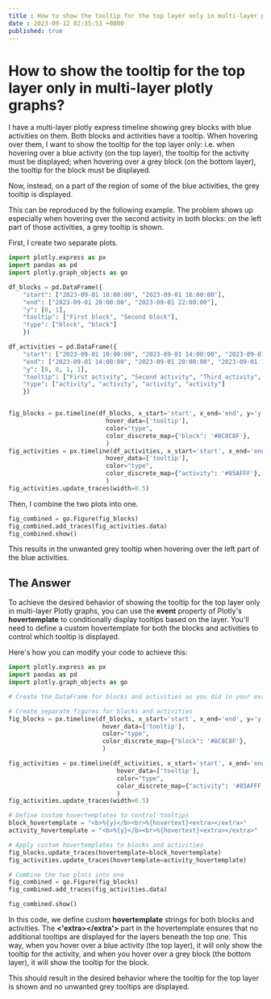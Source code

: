 ```yaml
---
title : How to show the tooltip for the top layer only in multi-layer plotly graphs? 
date : 2023-09-12 02:35:53 +0000
published: true  
---
```


# How to show the tooltip for the top layer only in multi-layer plotly graphs?

I have a multi-layer plotly express timeline showing grey blocks with blue activities on them. Both blocks and activities have a tooltip. When hovering over them, I want to show the tooltip for the top layer only: i.e. when hovering over a blue activity (on the top layer), the tooltip for the activity must be displayed; when hovering over a grey block (on the bottom layer), the tooltip for the block must be displayed.

Now, instead, on a part of the region of some of the blue activities, the grey tooltip is displayed.

This can be reproduced by the following example. The problem shows up especially when hovering over the second activity in both blocks: on the left part of those activities, a grey tooltip is shown.

First, I create two separate plots.

```python
import plotly.express as px
import pandas as pd
import plotly.graph_objects as go

df_blocks = pd.DataFrame({
    "start": ["2023-09-01 10:00:00", "2023-09-01 16:00:00"],
    "end": ["2023-09-01 20:00:00", "2023-09-01 22:00:00"],
    "y": [0, 1],
    "tooltip": ["First block", "Second block"],
    "type": ["block", "block"]
    })

df_activities = pd.DataFrame({
    "start": ["2023-09-01 10:00:00", "2023-09-01 14:00:00", "2023-09-01 16:00:00", "2023-09-01 17:00:00"],
    "end": ["2023-09-01 14:00:00", "2023-09-01 20:00:00", "2023-09-01 17:00:00", "2023-09-01 22:00:00"],
    "y": [0, 0, 1, 1],
    "tooltip": ["First activity", "Second activity", "Third activity", "Fourth activity"],
    "type": ["activity", "activity", "activity", "activity"]
    })


fig_blocks = px.timeline(df_blocks, x_start='start', x_end='end', y='y',
                           hover_data=['tooltip'],
                           color="type",
                           color_discrete_map={"block": '#8C8C8F'},
                           )
fig_activities = px.timeline(df_activities, x_start='start', x_end='end', y='y',
                           hover_data=['tooltip'],
                           color="type",
                           color_discrete_map={"activity": '#85AFFF'},
                           )
fig_activities.update_traces(width=0.5)

```
Then, I combine the two plots into one.
```python
fig_combined = go.Figure(fig_blocks)
fig_combined.add_traces(fig_activities.data)
fig_combined.show()

```
This results in the unwanted grey tooltip when hovering over the left part of the blue activities.


## The Answer

To achieve the desired behavior of showing the tooltip for the top layer only in multi-layer Plotly graphs, you can use the **event** property of Plotly's **hovertemplate** to conditionally display tooltips based on the layer. You'll need to define a custom hovertemplate for both the blocks and activities to control which tooltip is displayed.

Here's how you can modify your code to achieve this:

```python
import plotly.express as px
import pandas as pd
import plotly.graph_objects as go

# Create the DataFrame for blocks and activities as you did in your example

# Create separate figures for blocks and activities
fig_blocks = px.timeline(df_blocks, x_start='start', x_end='end', y='y',
                          hover_data=['tooltip'],
                          color="type",
                          color_discrete_map={"block": '#8C8C8F'},
                          )

fig_activities = px.timeline(df_activities, x_start='start', x_end='end', y='y',
                              hover_data=['tooltip'],
                              color="type",
                              color_discrete_map={"activity": '#85AFFF'},
                              )
fig_activities.update_traces(width=0.5)

# Define custom hovertemplates to control tooltips
block_hovertemplate = "<b>%{y}</b><br>%{hovertext}<extra></extra>"
activity_hovertemplate = "<b>%{y}</b><br>%{hovertext}<extra></extra>"

# Apply custom hovertemplates to blocks and activities
fig_blocks.update_traces(hovertemplate=block_hovertemplate)
fig_activities.update_traces(hovertemplate=activity_hovertemplate)

# Combine the two plots into one
fig_combined = go.Figure(fig_blocks)
fig_combined.add_traces(fig_activities.data)

fig_combined.show()

```

In this code, we define custom **hovertemplate** strings for both blocks and activities. The **<'extra></extra'>** part in the hovertemplate ensures that no additional tooltips are displayed for the layers beneath the top one. This way, when you hover over a blue activity (the top layer), it will only show the tooltip for the activity, and when you hover over a grey block (the bottom layer), it will show the tooltip for the block.

This should result in the desired behavior where the tooltip for the top layer is shown and no unwanted grey tooltips are displayed.